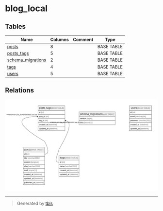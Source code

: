 # blog_local

## Tables

| Name | Columns | Comment | Type |
| ---- | ------- | ------- | ---- |
| [posts](posts.md) | 8 |  | BASE TABLE |
| [posts_tags](posts_tags.md) | 5 |  | BASE TABLE |
| [schema_migrations](schema_migrations.md) | 2 |  | BASE TABLE |
| [tags](tags.md) | 4 |  | BASE TABLE |
| [users](users.md) | 5 |  | BASE TABLE |

## Relations

![er](schema.svg)

---

> Generated by [tbls](https://github.com/k1LoW/tbls)
